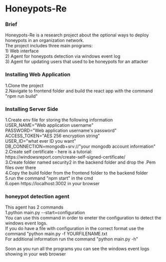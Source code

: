 # Honeypots-Re

<h3>Brief<br/></h3>
Honeypots-Re is a research project about the optional ways to deploy honeypots in an organization network.<br/>
The project includes three main programs:<br/>
1) Web interface<br/>
2) Agent for honeypots detection via windows event log<br/>
3) Agent for updating users that used to be honeypots for an attacker<br/>


<h3>Installing Web Application<br/></h3>
1.Clone the project <br/>
2.Navigate to frontend folder and build the react app with the command "npm run build"


<h3>Installing Server Side<br/></h3>
1.Create env file for storing the following information<br/>
USER_NAME="Web application username"<br/>
PASSWORD="Web application username's password"<br/>
ACCESS_TOKEN="AES 256 encryption string"<br/>
USER_ID="what ever ID you want"<br/>
DB_CONNECTION=mongodb+srv://"your mongodb account information"<br/>
2.Create self certificate - here is a tutorial: https://windowsreport.com/create-self-signed-certificate/<br/>
3.Create folder named security2 in the backend folder and drop the .Pem files over there<br/>
4.Copy the build folder from the frontend folder to the backend folder<br/>
5.run the command "npm start" in the cmd<br/>
6.open https://localhost:3002 in your browser


<h3>honeypot detection agent<br/></h3>
This agent has 2 commands<br/>
1.python main.py --start=configuration <br/>
You can use this command in order to eneter the configuration to detect the windows event logs.<br/>
If you do have a file with configuration in the correct format use the command "python main.py -f YOURFILENAME.txt<br/>
For additional information run the command "python main.py -h"<br/>

Soon as you run all the programs you can see the windows event logs showing in your web browser
